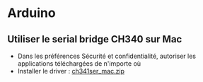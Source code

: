 Arduino
=======

Utiliser le serial bridge CH340 sur Mac
---------------------------------------

- Dans les préférences Sécurité et confidentialité, autoriser les applications téléchargées de n'importe où
- Installer le driver : [ch341ser_mac.zip](./arduino/ch341ser_mac.zip)
